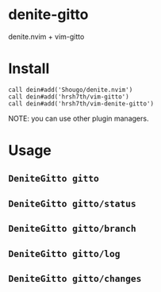 # denite-gitto
denite.nvim + vim-gitto

# Install
```
call dein#add('Shougo/denite.nvim')
call dein#add('hrsh7th/vim-gitto')
call dein#add('hrsh7th/vim-denite-gitto')
```

NOTE: you can use other plugin managers.

# Usage

## `DeniteGitto gitto`



## `DeniteGitto gitto/status`



## `DeniteGitto gitto/branch`



## `DeniteGitto gitto/log`



## `DeniteGitto gitto/changes`




